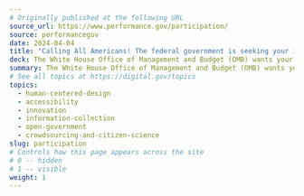 ```yaml
---
# Originally published at the following URL
source_url: https://www.performance.gov/participation/
source: performancegov
date: 2024-04-04
title: "Calling All Americans! The federal government is seeking your input"
deck: The White House Office of Management and Budget (OMB) wants your thoughts on how federal agencies can more broadly and meaningfully engage with you and your communities. Share your ideas by May 17, 2024 to help build a more inclusive, responsive, transparent, and accountable government.
summary: The White House Office of Management and Budget (OMB) wants your thoughts on how federal agencies can more broadly and meaningfully engage with you and your communities. Share your ideas by May 17, 2024 to help build a more inclusive, responsive, transparent, and accountable government.
# See all topics at https://digital.gov/topics
topics:
  - human-centered-design
  - accessibility
  - innovation
  - information-collection
  - open-government
  - crowdsourcing-and-citizen-science
slug: participation
# Controls how this page appears across the site
# 0 -- hidden
# 1 -- visible
weight: 1
---
```

